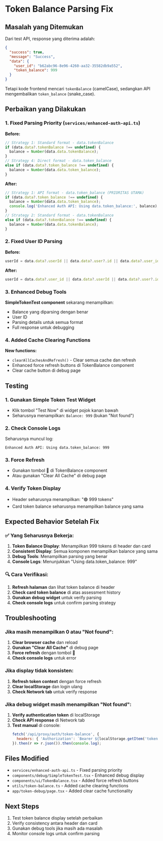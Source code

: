 # Token Balance Parsing Fix

## Masalah yang Ditemukan

Dari test API, response yang diterima adalah:
```json
{
  "success": true,
  "message": "Success",
  "data": {
    "user_id": "b62abc96-8e96-4260-aa32-35582db9a552",
    "token_balance": 999
  }
}
```

Tetapi kode frontend mencari `tokenBalance` (camelCase), sedangkan API mengembalikan `token_balance` (snake_case).

## Perbaikan yang Dilakukan

### 1. Fixed Parsing Priority (`services/enhanced-auth-api.ts`)

**Before:**
```javascript
// Strategy 1: Standard format - data.tokenBalance
if (data.data?.tokenBalance !== undefined) {
  balance = Number(data.data.tokenBalance);
}
// Strategy 4: Direct format - data.token_balance
else if (data.data?.token_balance !== undefined) {
  balance = Number(data.data.token_balance);
}
```

**After:**
```javascript
// Strategy 1: API format - data.token_balance (PRIORITAS UTAMA)
if (data.data?.token_balance !== undefined) {
  balance = Number(data.data.token_balance);
  console.log('Enhanced Auth API: Using data.token_balance:', balance);
}
// Strategy 2: Standard format - data.tokenBalance
else if (data.data?.tokenBalance !== undefined) {
  balance = Number(data.data.tokenBalance);
}
```

### 2. Fixed User ID Parsing

**Before:**
```javascript
userId = data.data?.userId || data.data?.user?.id || data.data?.user_id || '';
```

**After:**
```javascript
userId = data.data?.user_id || data.data?.userId || data.data?.user?.id || '';
```

### 3. Enhanced Debug Tools

**SimpleTokenTest component** sekarang menampilkan:
- Balance yang diparsing dengan benar
- User ID
- Parsing details untuk semua format
- Full response untuk debugging

### 4. Added Cache Clearing Functions

**New functions:**
- `clearAllCachesAndRefresh()` - Clear semua cache dan refresh
- Enhanced force refresh buttons di TokenBalance component
- Clear cache button di debug page

## Testing

### 1. Gunakan Simple Token Test Widget
- Klik tombol "Test Now" di widget pojok kanan bawah
- Seharusnya menampilkan: `Balance: 999` (bukan "Not found")

### 2. Check Console Logs
Seharusnya muncul log:
```
Enhanced Auth API: Using data.token_balance: 999
```

### 3. Force Refresh
- Gunakan tombol 🔄 di TokenBalance component
- Atau gunakan "Clear All Cache" di debug page

### 4. Verify Token Display
- Header seharusnya menampilkan: "🟢 999 tokens"
- Card token balance seharusnya menampilkan balance yang sama

## Expected Behavior Setelah Fix

### ✅ Yang Seharusnya Bekerja:
1. **Token Balance Display**: Menampilkan 999 tokens di header dan card
2. **Consistent Display**: Semua komponen menampilkan balance yang sama
3. **Debug Tools**: Menampilkan parsing yang benar
4. **Console Logs**: Menunjukkan "Using data.token_balance: 999"

### 🔍 Cara Verifikasi:
1. **Refresh halaman** dan lihat token balance di header
2. **Check card token balance** di atas assessment history
3. **Gunakan debug widget** untuk verify parsing
4. **Check console logs** untuk confirm parsing strategy

## Troubleshooting

### Jika masih menampilkan 0 atau "Not found":
1. **Clear browser cache** dan reload
2. **Gunakan "Clear All Cache"** di debug page
3. **Force refresh** dengan tombol 🔄
4. **Check console logs** untuk error

### Jika display tidak konsisten:
1. **Refresh token context** dengan force refresh
2. **Clear localStorage** dan login ulang
3. **Check Network tab** untuk verify response

### Jika debug widget masih menampilkan "Not found":
1. **Verify authentication token** di localStorage
2. **Check API response** di Network tab
3. **Test manual** di console:
   ```javascript
   fetch('/api/proxy/auth/token-balance', {
     headers: { 'Authorization': `Bearer ${localStorage.getItem('token')}` }
   }).then(r => r.json()).then(console.log);
   ```

## Files Modified
- `services/enhanced-auth-api.ts` - Fixed parsing priority
- `components/debug/SimpleTokenTest.tsx` - Enhanced debug display
- `components/ui/TokenBalance.tsx` - Added force refresh buttons
- `utils/token-balance.ts` - Added cache clearing functions
- `app/token-debug/page.tsx` - Added clear cache functionality

## Next Steps
1. Test token balance display setelah perbaikan
2. Verify consistency antara header dan card
3. Gunakan debug tools jika masih ada masalah
4. Monitor console logs untuk confirm parsing
